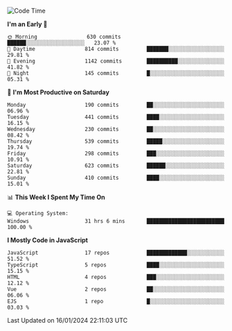 <!--START_SECTION:waka-->
![Code Time](http://img.shields.io/badge/Code%20Time-3%2C104%20hrs%2056%20mins-blue)

**I'm an Early 🐤** 

```text
🌞 Morning                630 commits         ██████░░░░░░░░░░░░░░░░░░░   23.07 % 
🌆 Daytime                814 commits         ███████░░░░░░░░░░░░░░░░░░   29.81 % 
🌃 Evening                1142 commits        ██████████░░░░░░░░░░░░░░░   41.82 % 
🌙 Night                  145 commits         █░░░░░░░░░░░░░░░░░░░░░░░░   05.31 % 
```
📅 **I'm Most Productive on Saturday** 

```text
Monday                   190 commits         ██░░░░░░░░░░░░░░░░░░░░░░░   06.96 % 
Tuesday                  441 commits         ████░░░░░░░░░░░░░░░░░░░░░   16.15 % 
Wednesday                230 commits         ██░░░░░░░░░░░░░░░░░░░░░░░   08.42 % 
Thursday                 539 commits         █████░░░░░░░░░░░░░░░░░░░░   19.74 % 
Friday                   298 commits         ███░░░░░░░░░░░░░░░░░░░░░░   10.91 % 
Saturday                 623 commits         ██████░░░░░░░░░░░░░░░░░░░   22.81 % 
Sunday                   410 commits         ████░░░░░░░░░░░░░░░░░░░░░   15.01 % 
```


📊 **This Week I Spent My Time On** 

```text
💻 Operating System: 
Windows                  31 hrs 6 mins       █████████████████████████   100.00 % 
```

**I Mostly Code in JavaScript** 

```text
JavaScript               17 repos            █████████████░░░░░░░░░░░░   51.52 % 
TypeScript               5 repos             ████░░░░░░░░░░░░░░░░░░░░░   15.15 % 
HTML                     4 repos             ███░░░░░░░░░░░░░░░░░░░░░░   12.12 % 
Vue                      2 repos             ██░░░░░░░░░░░░░░░░░░░░░░░   06.06 % 
EJS                      1 repo              █░░░░░░░░░░░░░░░░░░░░░░░░   03.03 % 
```




 Last Updated on 16/01/2024 22:11:03 UTC
<!--END_SECTION:waka-->

<!--
**likaiqiang/likaiqiang** is a ✨ _special_ ✨ repository because its `README.md` (this file) appears on your GitHub profile.

Here are some ideas to get you started:

- 🔭 I’m currently working on ...
- 🌱 I’m currently learning ...
- 👯 I’m looking to collaborate on ...
- 🤔 I’m looking for help with ...
- 💬 Ask me about ...
- 📫 How to reach me: ...
- 😄 Pronouns: ...
- ⚡ Fun fact: ...
-->
